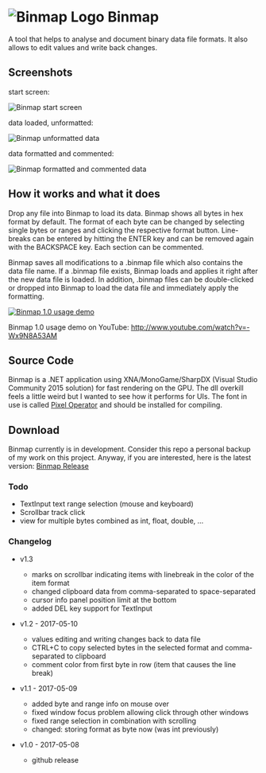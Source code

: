 # ![Binmap Logo](https://cloud.githubusercontent.com/assets/1974959/25785795/2718aaf2-3389-11e7-9078-fbf5b20801bf.png) Binmap

A tool that helps to analyse and document binary data file formats. It also allows to edit values and write back changes.

## Screenshots

start screen:

![Binmap start screen](https://cloud.githubusercontent.com/assets/1974959/25785729/f80b0ab2-3387-11e7-8a06-2a2b3fe750a1.png)

data loaded, unformatted:

![Binmap unformatted data](https://cloud.githubusercontent.com/assets/1974959/25785754/6fac491e-3388-11e7-9d53-cf7eb44e84da.png)

data formatted and commented:

![Binmap formatted and commented data](https://cloud.githubusercontent.com/assets/1974959/25872302/75fe61ac-350a-11e7-97af-12cbf29d1cf4.png)


## How it works and what it does

Drop any file into Binmap to load its data. Binmap shows all bytes in hex format by default. The format of each byte can be changed by selecting single bytes or ranges and clicking the respective format button. Line-breaks can be entered by hitting the ENTER key and can be removed again with the BACKSPACE key. Each section can be commented.

Binmap saves all modifications to a .binmap file which also contains the data file name. If a .binmap file exists, Binmap loads and applies it right after the new data file is loaded. In addition, .binmap files can be double-clicked or dropped into Binmap to load the data file and immediately apply the formatting.

[![Binmap 1.0 usage demo](http://img.youtube.com/vi/-Wx9N8A53AM/0.jpg)](http://www.youtube.com/watch?v=-Wx9N8A53AM "Binmap 1.0 usage demo")

Binmap 1.0 usage demo on YouTube: http://www.youtube.com/watch?v=-Wx9N8A53AM
## Source Code

Binmap is a .NET application using XNA/MonoGame/SharpDX (Visual Studio Community 2015 solution) for fast rendering on the GPU. The dll overkill feels a little weird but I wanted to see how it performs for UIs.
The font in use is called [Pixel Operator](http://www.dafont.com/de/pixel-operator.font) and should be installed for compiling.

## Download
Binmap currently is in development. Consider this repo a personal backup of my work on this project.
Anyway, if you are interested, here is the latest version: [Binmap Release](https://github.com/movAX13h/Binmap/releases/latest)

### Todo
 - TextInput text range selection (mouse and keyboard)
 - Scrollbar track click
 - view for multiple bytes combined as int, float, double, ...

### Changelog
 - v1.3
   - marks on scrollbar indicating items with linebreak in the color of the item format
   - changed clipboard data from comma-separated to space-separated
   - cursor info panel position limit at the bottom
   - added DEL key support for TextInput
   
 - v1.2 - 2017-05-10
   - values editing and writing changes back to data file
   - CTRL+C to copy selected bytes in the selected format and comma-separated to clipboard
   - comment color from first byte in row (item that causes the line break)

 - v1.1 - 2017-05-09 
   - added byte and range info on mouse over
   - fixed window focus problem allowing click through other windows
   - fixed range selection in combination with scrolling
   - changed: storing format as byte now (was int previously)
   
 - v1.0 - 2017-05-08 
   - github release
 